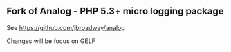 ## Fork of Analog - PHP 5.3+ micro logging package

See https://github.com/jbroadway/analog

Changes will be focus on GELF